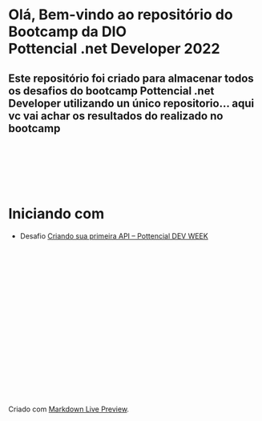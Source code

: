 # Olá, Bem-vindo ao repositório do Bootcamp da DIO<br> Pottencial .net Developer 2022

## Este repositório foi criado para almacenar todos os desafios do bootcamp Pottencial .net Developer utilizando un único repositorio... aqui vc vai achar os resultados do realizado no bootcamp

# <br><br><br>Iniciando com

- Desafio [Criando sua primeira API – Pottencial DEV WEEK]()

# <br><br><br><br><br><br><br><br>

Criado com [Markdown Live Preview](https://markdownlivepreview.com/).
